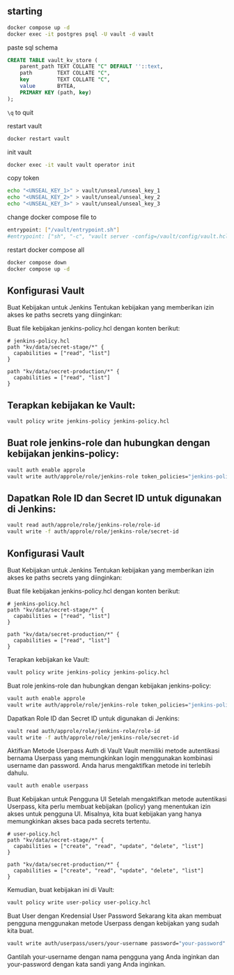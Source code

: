 ## starting

```bash
docker compose up -d
docker exec -it postgres psql -U vault -d vault
```

paste sql schema

```sql
CREATE TABLE vault_kv_store (
    parent_path TEXT COLLATE "C" DEFAULT ''::text,
    path        TEXT COLLATE "C",
    key         TEXT COLLATE "C",
    value       BYTEA,
    PRIMARY KEY (path, key)
);
```

`\q` to quit

restart vault

```bash
docker restart vault
```

init vault

```bash
docker exec -it vault vault operator init
```

copy token

```bash
echo "<UNSEAL_KEY_1>" > vault/unseal/unseal_key_1
echo "<UNSEAL_KEY_2>" > vault/unseal/unseal_key_2
echo "<UNSEAL_KEY_3>" > vault/unseal/unseal_key_3
```

change docker compose file to

```bash
entrypoint: ["/vault/entrypoint.sh"]
#entrypoint: ["sh", "-c", "vault server -config=/vault/config/vault.hcl"]
```

restart docker compose all

```bash
docker compose down
docker compose up -d
```

## Konfigurasi Vault

Buat Kebijakan untuk Jenkins
Tentukan kebijakan yang memberikan izin akses ke paths secrets yang diinginkan:

Buat file kebijakan jenkins-policy.hcl dengan konten berikut:

```hcl
# jenkins-policy.hcl
path "kv/data/secret-stage/*" {
  capabilities = ["read", "list"]
}

path "kv/data/secret-production/*" {
  capabilities = ["read", "list"]
}
```

## Terapkan kebijakan ke Vault:

```bash
vault policy write jenkins-policy jenkins-policy.hcl
```

## Buat role jenkins-role dan hubungkan dengan kebijakan jenkins-policy:

```bash
vault auth enable approle
vault write auth/approle/role/jenkins-role token_policies="jenkins-policy"
```

## Dapatkan Role ID dan Secret ID untuk digunakan di Jenkins:

```bash
vault read auth/approle/role/jenkins-role/role-id
vault write -f auth/approle/role/jenkins-role/secret-id
```

## Konfigurasi Vault

Buat Kebijakan untuk Jenkins
Tentukan kebijakan yang memberikan izin akses ke paths secrets yang diinginkan:

Buat file kebijakan jenkins-policy.hcl dengan konten berikut:

```
# jenkins-policy.hcl
path "kv/data/secret-stage/*" {
  capabilities = ["read", "list"]
}

path "kv/data/secret-production/*" {
  capabilities = ["read", "list"]
}
```

Terapkan kebijakan ke Vault:

```bash
vault policy write jenkins-policy jenkins-policy.hcl
```

Buat role jenkins-role dan hubungkan dengan kebijakan jenkins-policy:

```bash
vault auth enable approle
vault write auth/approle/role/jenkins-role token_policies="jenkins-policy"
```

Dapatkan Role ID dan Secret ID untuk digunakan di Jenkins:

```bash
vault read auth/approle/role/jenkins-role/role-id
vault write -f auth/approle/role/jenkins-role/secret-id
```

Aktifkan Metode Userpass Auth di Vault
Vault memiliki metode autentikasi bernama Userpass yang memungkinkan login menggunakan kombinasi username dan password. Anda harus mengaktifkan metode ini terlebih dahulu.

```bash
vault auth enable userpass
```

Buat Kebijakan untuk Pengguna UI
Setelah mengaktifkan metode autentikasi Userpass, kita perlu membuat kebijakan (policy) yang menentukan izin akses untuk pengguna UI. Misalnya, kita buat kebijakan yang hanya memungkinkan akses baca pada secrets tertentu.

```
# user-policy.hcl
path "kv/data/secret-stage/*" {
  capabilities = ["create", "read", "update", "delete", "list"]
}

path "kv/data/secret-production/*" {
  capabilities = ["create", "read", "update", "delete", "list"]
}
```

Kemudian, buat kebijakan ini di Vault:

```bash
vault policy write user-policy user-policy.hcl
```

Buat User dengan Kredensial User Password
Sekarang kita akan membuat pengguna menggunakan metode Userpass dengan kebijakan yang sudah kita buat.

```bash
vault write auth/userpass/users/your-username password="your-password" policies="user-policy"
```

Gantilah your-username dengan nama pengguna yang Anda inginkan dan your-password dengan kata sandi yang Anda inginkan.
